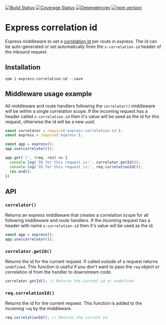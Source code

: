 [![Build Status](https://travis-ci.org/toboid/express-correlation-id.svg?branch=master)](https://travis-ci.org/toboid/express-correlation-id)
[![Coverage Status](https://coveralls.io/repos/github/toboid/express-correlation-id/badge.svg?branch=master)](https://coveralls.io/github/toboid/express-correlation-id?branch=master)
[![Dependencies](https://david-dm.org/toboid/express-correlation-id.svg)](https://github.com/toboid/express-correlation-id/blob/master/package.json)
[![npm version](https://badge.fury.io/js/express-correlation-id.svg)](https://badge.fury.io/js/express-correlation-id)

# Express correlation id
Express middleware to set a [correlation id](https://github.com/toboid/correlation-id) per route in express. The id can be auto-generated or set automatically from the `x-correlation-id` header of the inbound request.

## Installation
```shell
npm i express-correlation-id --save
```

## Middleware usage example
All middleware and route handlers following the `correlator()` middleware will be within a single correlation scope. If the incoming request has a header called `x-correlation-id` then it's value will be used as the id for this request, otherwise the id will be a new uuid.

```javascript
const correlator = require('express-correlation-id');
const express = require('express');

const app = express();
app.use(correlator());

app.get('/', (req, res) => {
  console.log('ID for this request is:', correlator.getId());
  console.log('ID for this request is:', req.correlationId());
  res.end();
})
```

## API

### `correlator()`
Returns an express middleware that creates a correlation scope for all following middleware and route handlers. If the incoming request has a header with name `x-correlation-id` then it's value will be used as the id.

```javascript
const app = express();
app.use(correlator());
```

### `correlator.getId()`
Returns the id for the current request. If called outside of a request returns `undefined`. This function is useful if you don't want to pass the `req` object or correlation id from the handler to downstream code.

```javascript
correlator.getId(); // Returns the current id or undefined
```

### `req.correlationId()`
Returns the id for the current request. This function is added to the incoming `req` by the middleware.

```javascript
req.correlationId(); // Returns the current id
```
